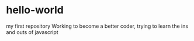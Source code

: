 # hello-world
my first repository
Working to become a better coder, trying to learn the ins and outs of javascript
